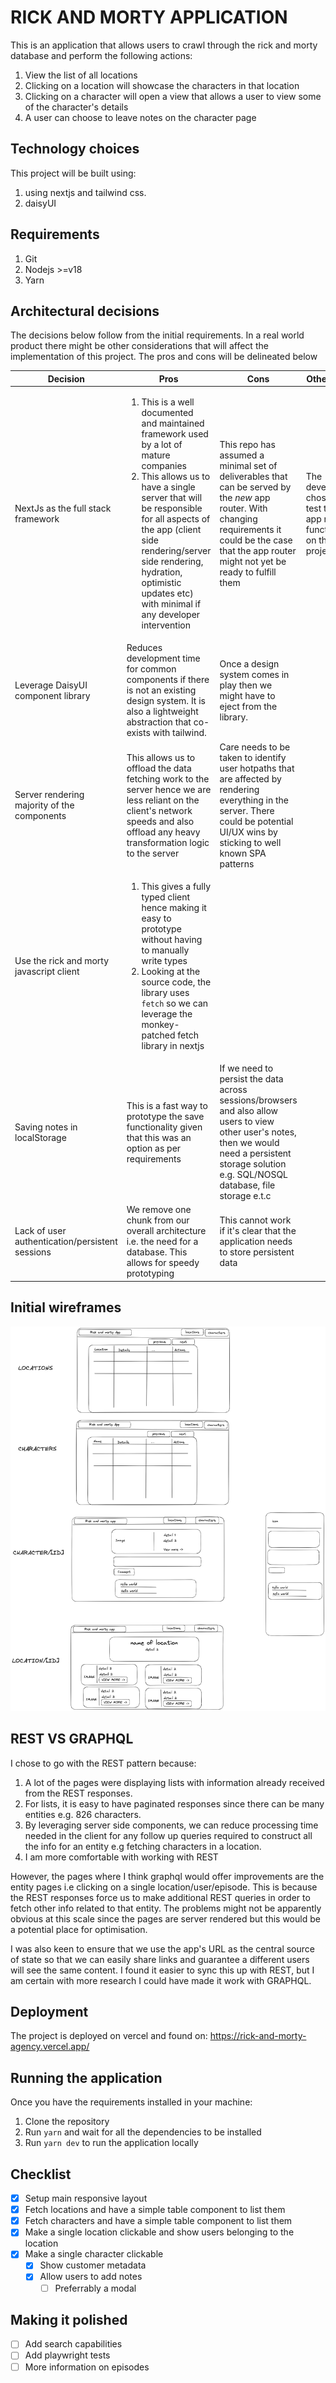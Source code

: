 # RICK AND MORTY APPLICATION

This is an application that allows users to crawl through the rick and morty database and perform the following actions:

1. View the list of all locations
2. Clicking on a location will showcase the characters in that location
3. Clicking on a character will open a view that allows a user to view some of the character's details
4. A user can choose to leave notes on the character page

## Technology choices

This project will be built using:

1. using nextjs and tailwind css.
2. daisyUI

## Requirements

1. Git
2. Nodejs >=v18
3. Yarn

## Architectural decisions

The decisions below follow from the initial requirements. In a real world product there might be other considerations that will affect the implementation of this project. The pros and cons will be delineated below

| Decision                                        | Pros                                                                                                                                                                                                                                                                                                                                     | Cons                                                                                                                                                                                                       | Other notes                                                                   |
| ----------------------------------------------- | ---------------------------------------------------------------------------------------------------------------------------------------------------------------------------------------------------------------------------------------------------------------------------------------------------------------------------------------- | ---------------------------------------------------------------------------------------------------------------------------------------------------------------------------------------------------------- | ----------------------------------------------------------------------------- |
| NextJs as the full stack framework              | <ol> <li>This is a well documented and maintained framework used by a lot of mature companies</li> <li>This allows us to have a single server that will be responsible for all aspects of the app (client side rendering/server side rendering, hydration, optimistic updates etc) with minimal if any developer intervention</li> </ol> | This repo has assumed a minimal set of deliverables that can be served by the _new_ app router. With changing requirements it could be the case that the app router might not yet be ready to fulfill them | The developer chose to test the new app router functionality on this project. |
| Leverage DaisyUI component library              | Reduces development time for common components if there is not an existing design system. It is also a lightweight abstraction that co-exists with tailwind.                                                                                                                                                                             | Once a design system comes in play then we might have to eject from the library.                                                                                                                           |                                                                               |
| Server rendering majority of the components     | This allows us to offload the data fetching work to the server hence we are less reliant on the client's network speeds and also offload any heavy transformation logic to the server                                                                                                                                                    | Care needs to be taken to identify user hotpaths that are affected by rendering everything in the server. There could be potential UI/UX wins by sticking to well known SPA patterns                       |                                                                               |
| Use the rick and morty javascript client        | <ol> <li>This gives a fully typed client hence making it easy to prototype without having to manually write types</li> <li>Looking at the source code, the library uses `fetch` so we can leverage the monkey-patched fetch library in nextjs</li> </ol>                                                                                 |                                                                                                                                                                                                            |                                                                               |
| Saving notes in localStorage                    | This is a fast way to prototype the save functionality given that this was an option as per requirements                                                                                                                                                                                                                                 | If we need to persist the data across sessions/browsers and also allow users to view other user's notes, then we would need a persistent storage solution e.g. SQL/NOSQL database, file storage e.t.c      |                                                                               |
| Lack of user authentication/persistent sessions | We remove one chunk from our overall architecture i.e. the need for a database. This allows for speedy prototyping                                                                                                                                                                                                                       | This cannot work if it's clear that the application needs to store persistent data                                                                                                                         |                                                                               |

## Initial wireframes
![Wireframe](initial%20wireframe.png)

<!-- TODO: attach link to wireframes -->

## REST VS GRAPHQL

I chose to go with the REST pattern because:

1. A lot of the pages were displaying lists with information already received from the REST responses.
2. For lists, it is easy to have paginated responses since there can be many entities e.g. 826 characters.
3. By leveraging server side components, we can reduce processing time needed in the client for any follow up queries required to construct all the info for an entity e.g fetching characters in a location.
4. I am more comfortable with working with REST

However, the pages where I think graphql would offer improvements are the entity pages i.e clicking on a single location/user/episode. This is because the REST responses force us to make additional REST queries in order to fetch other info related to that entity. The problems might not be apparently obvious at this scale since the pages are server rendered but this would be a potential place for optimisation.

I was also keen to ensure that we use the app's URL as the central source of state so that we can easily share links and guarantee a different users will see the same content. I found it easier to sync this up with REST, but I am certain with more research I could have made it work with GRAPHQL.

## Deployment

The project is deployed on vercel and found on: https://rick-and-morty-agency.vercel.app/

## Running the application

Once you have the requirements installed in your machine:

1. Clone the repository
2. Run `yarn` and wait for all the dependencies to be installed
3. Run `yarn dev` to run the application locally

## Checklist

- [x] Setup main responsive layout
- [x] Fetch locations and have a simple table component to list them
- [x] Fetch characters and have a simple table component to list them
- [x] Make a single location clickable and show users belonging to the location
- [x] Make a single character clickable
  - [x] Show customer metadata
  - [x] Allow users to add notes
    - [ ] Preferrably a modal

## Making it polished

- [ ] Add search capabilities
- [ ] Add playwright tests
- [ ] More information on episodes
